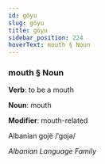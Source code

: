 ```yaml
---
id: göyu
slug: göyu
title: göyu
sidebar_position: 224
hoverText: mouth § Noun
---
```


### mouth § Noun

**Verb**: to be a mouth

**Noun**: mouth

**Modifier**: mouth-related

Albanian gojë /ˈɡojə/

*Albanian Language Family*